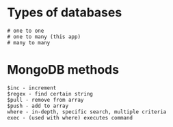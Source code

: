 # Types of databases

    # one to one
    # one to many (this app)
    # many to many

# MongoDB methods

    $inc - increment
    $regex - find certain string
    $pull - remove from array
    $push - add to array
    where - in-depth, specific search, multiple criteria
    exec - (used with where) executes command